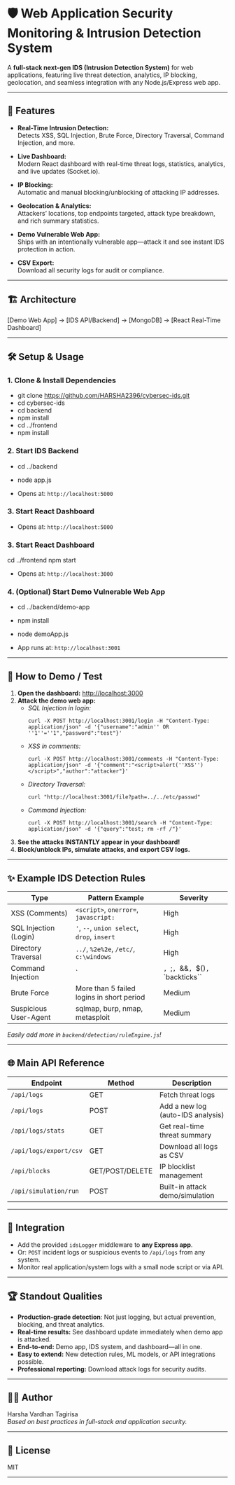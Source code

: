 # 🛡️ Web Application Security Monitoring & Intrusion Detection System

A **full-stack next-gen IDS (Intrusion Detection System)** for web applications, featuring live threat detection, analytics, IP blocking, geolocation, and seamless integration with any Node.js/Express web app.

---

## 🚀 Features

- **Real-Time Intrusion Detection:**  
  Detects XSS, SQL Injection, Brute Force, Directory Traversal, Command Injection, and more.

- **Live Dashboard:**  
  Modern React dashboard with real-time threat logs, statistics, analytics, and live updates (Socket.io).

- **IP Blocking:**  
  Automatic and manual blocking/unblocking of attacking IP addresses.

- **Geolocation & Analytics:**  
  Attackers’ locations, top endpoints targeted, attack type breakdown, and rich summary statistics.

- **Demo Vulnerable Web App:**  
  Ships with an intentionally vulnerable app—attack it and see instant IDS protection in action.

- **CSV Export:**  
  Download all security logs for audit or compliance.

---

## 🏗️ Architecture

 [Demo Web App] → [IDS API/Backend] → [MongoDB] → [React Real-Time Dashboard]


---

## 🛠️ Setup & Usage

### 1. Clone & Install Dependencies

- git clone https://github.com/HARSHA2396/cybersec-ids.git
- cd cybersec-ids
- cd backend
- npm install
- cd ../frontend
- npm install


### 2. Start IDS Backend

- cd ../backend
- node app.js

- Opens at: `http://localhost:5000`

### 3. Start React Dashboard

- Opens at: `http://localhost:5000`

### 3. Start React Dashboard

cd ../frontend
npm start

- Opens at: `http://localhost:3000`

### 4. (Optional) Start Demo Vulnerable Web App

- cd ../backend/demo-app
- npm install
- node demoApp.js

- App runs at: `http://localhost:3001`

---

## 🧪 How to Demo / Test

1. **Open the dashboard:** [http://localhost:3000](http://localhost:3000)
2. **Attack the demo web app:**
   - _SQL Injection in login:_
     ```
     curl -X POST http://localhost:3001/login -H "Content-Type: application/json" -d '{"username":"admin'' OR ''1''=''1","password":"test"}'
     ```
   - _XSS in comments:_
     ```
     curl -X POST http://localhost:3001/comments -H "Content-Type: application/json" -d '{"comment":"<script>alert(''XSS'')</script>","author":"attacker"}'
     ```
   - _Directory Traversal:_
     ```
     curl "http://localhost:3001/file?path=../../etc/passwd"
     ```
   - _Command Injection:_
     ```
     curl -X POST http://localhost:3001/search -H "Content-Type: application/json" -d '{"query":"test; rm -rf /"}'
     ```
3. **See the attacks INSTANTLY appear in your dashboard!**
4. **Block/unblock IPs, simulate attacks, and export CSV logs.**

---

## ✨ Example IDS Detection Rules

| Type                  | Pattern Example                                   | Severity |
|-----------------------|---------------------------------------------------|----------|
| XSS (Comments)        | `<script>`, `onerror=`, `javascript:`             | High     |
| SQL Injection (Login) | `'`, `--`, `union select`, `drop`, `insert`       | High     |
| Directory Traversal   | `../`, `%2e%2e`, `/etc/`, `c:\windows`            | High     |
| Command Injection     | `|`, `;`, `&&`, `$()`, `\`backticks\``           | High     |
| Brute Force           | More than 5 failed logins in short period         | Medium   |
| Suspicious User-Agent | sqlmap, burp, nmap, metasploit                    | Medium   |

_Easily add more in `backend/detection/ruleEngine.js`!_

---

## 🌐 Main API Reference

| Endpoint                  | Method | Description                         |
|---------------------------|--------|-------------------------------------|
| `/api/logs`               | GET    | Fetch threat logs                   |
| `/api/logs`               | POST   | Add a new log (auto-IDS analysis)   |
| `/api/logs/stats`         | GET    | Get real-time threat summary        |
| `/api/logs/export/csv`    | GET    | Download all logs as CSV            |
| `/api/blocks`             | GET/POST/DELETE | IP blocklist management   |
| `/api/simulation/run`     | POST   | Built-in attack demo/simulation     |

---

## 🤝 Integration

- Add the provided `idsLogger` middleware to **any Express app**.
- Or: `POST` incident logs or suspicious events to `/api/logs` from any system.
- Monitor real application/system logs with a small node script or via API.

---

## 🏆 Standout Qualities

- **Production-grade detection**: Not just logging, but actual prevention, blocking, and threat analytics.
- **Real-time results:** See dashboard update immediately when demo app is attacked.
- **End-to-end:** Demo app, IDS system, and dashboard—all in one.
- **Easy to extend:** New detection rules, ML models, or API integrations possible.
- **Professional reporting:** Download attack logs for security audits.

---

## 👨‍💻 Author

Harsha Vardhan Tagirisa  
_Based on best practices in full-stack and application security._

---

## 📄 License

MIT

---
